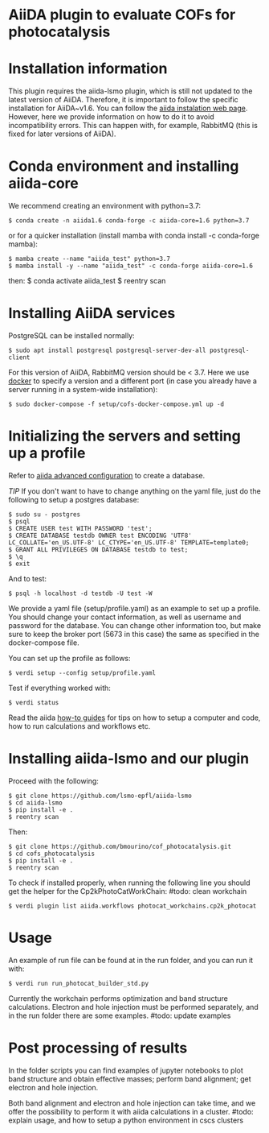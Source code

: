 # AiiDA plugin to evaluate COFs for photocatalysis

# Installation information
This plugin requires the aiida-lsmo plugin, which is still not updated to the latest version of AiiDA. Therefore, it is important to follow the specific installation for AiiDA~v1.6. You can follow the [aiida instalation web page](https://aiida.readthedocs.io/projects/aiida-core/en/latest/intro/get_started.html). 
However, here we provide information on how to do it to avoid incompatibility errors. This can happen with, for example, RabbitMQ (this is fixed for later versions of AiiDA).

# Conda environment and installing aiida-core
We recommend creating an environment with python=3.7:

    $ conda create -n aiida1.6 conda-forge -c aiida-core=1.6 python=3.7

or for a quicker installation (install mamba with conda install -c conda-forge mamba):

    $ mamba create --name "aiida_test" python=3.7
    $ mamba install -y --name "aiida_test" -c conda-forge aiida-core=1.6

then:
    $ conda activate aiida_test
    $ reentry scan

# Installing AiiDA services
PostgreSQL can be installed normally:

    $ sudo apt install postgresql postgresql-server-dev-all postgresql-client

For this version of AiiDA, RabbitMQ version should be < 3.7. Here we use [docker](https://docs.docker.com/engine/install/) to specify a version and a different port (in case you already have a server running in a system-wide installation):

    $ sudo docker-compose -f setup/cofs-docker-compose.yml up -d

# Initializing the servers and setting up a profile
Refer to [aiida advanced configuration](https://aiida.readthedocs.io/projects/aiida-core/en/latest/intro/installation.html) to create a database.

*TIP*
If you don't want to have to change anything on the yaml file, just do the following to setup a postgres database:

    $ sudo su - postgres 
    $ psql
    $ CREATE USER test WITH PASSWORD 'test';
    $ CREATE DATABASE testdb OWNER test ENCODING 'UTF8' LC_COLLATE='en_US.UTF-8' LC_CTYPE='en_US.UTF-8' TEMPLATE=template0;
    $ GRANT ALL PRIVILEGES ON DATABASE testdb to test;
    $ \q
    $ exit

And to test:

    $ psql -h localhost -d testdb -U test -W

We provide a yaml file (setup/profile.yaml) as an example to set up a profile. You should change your contact information, as well as username and password for the database. You can change other information too, but make sure to keep the broker port (5673 in this case) the same as specified in the docker-compose file.

You can set up the profile as follows:

    $ verdi setup --config setup/profile.yaml

Test if everything worked with:

    $ verdi status

Read the aiida [how-to guides](https://aiida.readthedocs.io/projects/aiida-core/en/latest/howto/index.html) for tips on how to setup a computer and code, how to run calculations and workflows etc.

# Installing aiida-lsmo and our plugin

Proceed with the following:

    $ git clone https://github.com/lsmo-epfl/aiida-lsmo
    $ cd aiida-lsmo
    $ pip install -e .
    $ reentry scan

Then:

    $ git clone https://github.com/bmourino/cof_photocatalysis.git
    $ cd cofs_photocatalysis
    $ pip install -e .
    $ reentry scan

To check if installed properly, when running the following line you should get the helper for the Cp2kPhotoCatWorkChain: #todo: clean workchain

    $ verdi plugin list aiida.workflows photocat_workchains.cp2k_photocat

# Usage

An example of run file can be found at in the run folder, and you can run it with:

    $ verdi run run_photocat_builder_std.py

Currently the workchain performs optimization and band structure calculations. Electron and hole injection must be performed separately, and in the run folder there are some examples. #todo: update examples

# Post processing of results

In the folder scripts you can find examples of jupyter notebooks to plot band structure and obtain effective masses; perform band alignment; get electron and hole injection. 

Both band alignment and electron and hole injection can take time, and we offer the possibility to perform it with aiida calculations in a cluster. #todo: explain usage, and how to setup a python environment in cscs clusters

